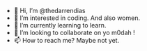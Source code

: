 - 👋 Hi, I’m @thedarrendias
- 👀 I’m interested in coding. And also women.
- 🌱 I’m currently learning to learn.
- 💞️ I’m looking to collaborate on yo m0dah !
- 📫 How to reach me? Maybe not yet.

<!---
thedarrendias/thedarrendias is a ✨ special ✨ repository because what can I say, I was born ✨ special ✨. 
--->
